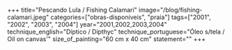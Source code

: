 +++
title="Pescando Lula / Fishing Calamari"
image="/blog/fishing-calamari.jpeg"
categories=["obras-disponiveis", "praia"]
tags=["2001", "2002", "2003", "2004"]
year="2001,2002,2003,2004"
technique_english="Díptico / Dipthyc"
technique_portuguese="Óleo s/tela / Oil on canvas'"
size_of_painting="60 cm x 40 cm"
statement=""
+++
